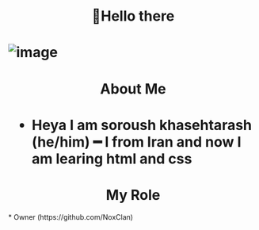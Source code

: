 
<h1 align="center">
👋Hello there
<h1/>
 

![image](https://user-images.githubusercontent.com/120823949/225657366-f3cbe50c-cbdb-4ca7-b8ba-742a09b15013.png)
<h1 align="center">
    About Me
<h1/>
 
 
* Heya I am soroush khasehtarash  (he/him) ━ I from Iran and now I am learing html and css
 
<h1 align="center">
     My Role 
</h1>
* Owner (https://github.com/NoxClan)
